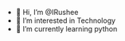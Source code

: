 - 👋 Hi, I’m @IRushee
- 👀 I’m interested in Technology
- 🌱 I’m currently learning python

<!---
IRushee/IRushee is a ✨ special ✨ repository because its `README.md` (this file) appears on your GitHub profile.
You can click the Preview link to take a look at your changes.
--->
